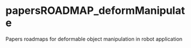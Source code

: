 # papersROADMAP_deformManipulate
Papers roadmaps for deformable object manipulation in robot application
